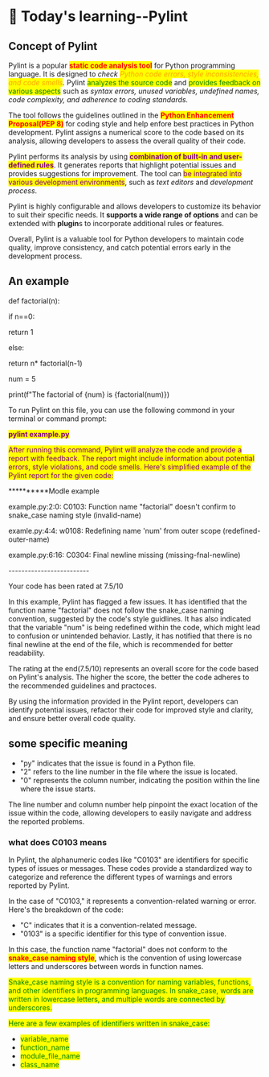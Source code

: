 # 🤪 Today's learning--Pylint

## Concept of Pylint

Pylint is a popular <mark style="color:red;">**static code analysis tool**</mark> for Python programming language. It is designed to _check <mark style="color:orange;">Python code errors, style inconsistencies, and code smells</mark>._ Pylint <mark style="color:green;">analyzes the source code</mark> and <mark style="color:green;">provides feedback on various aspects</mark> such as _syntax errors, unused variables, undefined names, code complexity, and adherence to coding standards._

The tool follows the guidelines outlined in the <mark style="color:red;">**Python Enhancement Proposal(PEP 8)**</mark> for coding style and help enfore best practices in Python development. Pylint assigns a numerical score to the code based on its analysis, allowing developers to assess the overall quality of their code.

Pylint performs its analysis by using <mark style="color:purple;">**combination of built-in and user-defined rules**</mark>. It generates reports that highlight potential issues and provides suggestions for improvement. The tool can <mark style="color:purple;">be integrated into various development environments</mark>, such as _text editors_ and _development process_.

Pylint is highly configurable and allows developers to customize its behavior to suit their specific needs. It **supports a wide range of options** and can be extended with **plugin**s to incorporate additional rules or features.

Overall, Pylint is a valuable tool for Python developers to maintain code quality, improve consistency, and catch potential errors early in the development process.

## An example

def factorial(n):

&#x20;    if n==0:

&#x20;        return 1

&#x20;    else:

&#x20;       return n\* factorial(n-1)

num = 5

print(f"The factorial of {num} is {factorial(num)})



To run Pylint on this file, you can use the following commond in your terminal or command prompt:

<mark style="color:purple;">**pylint example.py**</mark>

<mark style="color:purple;">After running this command, Pylint will analyze the code and provide a report with feedback. The report might include information about potential errors, style violations, and code smells. Here's simplified example of the Pylint report for the given code:</mark>

\*\*\*\*\*\*\*\*\*\*Modle example

example.py:2:0: C0103: Function name "factorial" doesn't confirm to snake\_case naming style (invalid-name)

examle.py:4:4: w0108: Redefining name 'num' from outer scope (redefined-outer-name)

example.py:6:16: C0304: Final newline missing (missing-fnal-newline)

\-------------------------

Your code has been rated at 7.5/10

In this example, Pylint has flagged a few issues. It has identified that the function name "factorial" does not follow the snake\_case naming convention, suggested by the code's style guidlines. It has also indicated that the variable "num" is being redefined within the code, which might lead to confusion or unintended behavior. Lastly, it has notified that there is no final newline at the end of the file, which is recommended for better readability.

The rating at the end(7.5/10) represents an overall score for the code based on Pylint's analysis. The higher the score, the better the code adheres to the recommended guidelines and practoces.

By using the information provided in the Pylint report, developers can identify potential issues, refactor their code for improved style and clarity, and ensure better overall code quality.

## some specific meaning

* "py" indicates that the issue is found in a Python file.
* "2" refers to the line number in the file where the issue is located.
* "0" represents the column number, indicating the position within the line where the issue starts.

The line number and column number help pinpoint the exact location of the issue within the code, allowing developers to easily navigate and address the reported problems.

### what does C0103 means

In Pylint, the alphanumeric codes like "C0103" are identifiers for specific types of issues or messages. These codes provide a standardized way to categorize and reference the different types of warnings and errors reported by Pylint.

In the case of "C0103," it represents a convention-related warning or error. Here's the breakdown of the code:

* "C" indicates that it is a convention-related message.
* "0103" is a specific identifier for this type of convention issue.

In this case, the function name "factorial" does not conform to the <mark style="color:red;">**snake\_case naming style**</mark>, which is the convention of using lowercase letters and underscores between words in function names.

<mark style="color:green;">Snake\_case naming style is a convention for naming variables, functions, and other identifiers in programming languages. In snake\_case, words are written in lowercase letters, and multiple words are connected by underscores.</mark>

<mark style="color:green;">Here are a few examples of identifiers written in snake\_case:</mark>

* <mark style="color:green;">variable\_name</mark>
* <mark style="color:green;">function\_name</mark>
* <mark style="color:green;">module\_file\_name</mark>
* <mark style="color:green;">class\_name</mark>









